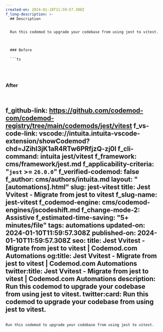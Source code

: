 ```yaml
---
created-on: 2024-01-10T11:59:57.308Z
f_long-description: >-
  ## Description
  

  Run this codemod to upgrade your codebase from using jest to vitest.
  

  
  ### Before
  
  ```ts
  
  
  
  ```
  
  ### After
  
  ```ts
  
  
  
  ```
f_github-link: https://github.com/codemod-com/codemod-registry/tree/main/codemods/jest/vitest
f_vs-code-link: vscode://intuita.intuita-vscode-extension/showCodemod?chd=JZihI3jK1aR4RTw6PRfjzQ-zj0I
f_cli-command: intuita jest/vitest
f_framework: cms/framework/jest.md
f_applicability-criteria: "`jest` >= `26.0.0`"
f_verified-codemod: false
f_author: cms/authors/intuita.md
layout: "[automations].html"
slug: jest-vitest
title: Jest Vvitest - Migrate from jest to vitest
f_slug-name: jest-vitest
f_codemod-engine: cms/codemod-engines/jscodeshift.md
f_change-mode-2: Assistive
f_estimated-time-saving: "5+ minutes/file"
tags: automations
updated-on: 2024-01-10T11:59:57.308Z
published-on: 2024-01-10T11:59:57.308Z
seo:
  title: Jest Vvitest - Migrate from jest to vitest | Codemod.com Automations
  og:title: Jest Vvitest - Migrate from jest to vitest | Codemod.com Automations
  twitter:title: Jest Vvitest - Migrate from jest to vitest | Codemod.com Automations
  description: Run this codemod to upgrade your codebase from using jest to vitest.
  twitter:card: Run this codemod to upgrade your codebase from using jest to vitest.
---
```

Run this codemod to upgrade your codebase from using jest to vitest.